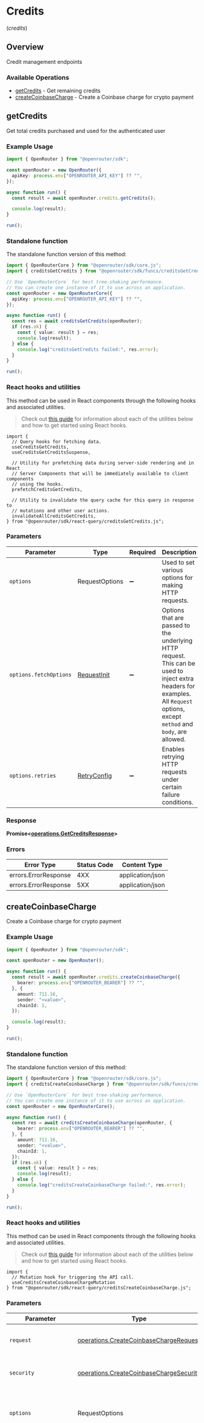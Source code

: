 # Credits
(*credits*)

## Overview

Credit management endpoints

### Available Operations

* [getCredits](#getcredits) - Get remaining credits
* [createCoinbaseCharge](#createcoinbasecharge) - Create a Coinbase charge for crypto payment

## getCredits

Get total credits purchased and used for the authenticated user

### Example Usage

<!-- UsageSnippet language="typescript" operationID="getCredits" method="get" path="/credits" -->
```typescript
import { OpenRouter } from "@openrouter/sdk";

const openRouter = new OpenRouter({
  apiKey: process.env["OPENROUTER_API_KEY"] ?? "",
});

async function run() {
  const result = await openRouter.credits.getCredits();

  console.log(result);
}

run();
```

### Standalone function

The standalone function version of this method:

```typescript
import { OpenRouterCore } from "@openrouter/sdk/core.js";
import { creditsGetCredits } from "@openrouter/sdk/funcs/creditsGetCredits.js";

// Use `OpenRouterCore` for best tree-shaking performance.
// You can create one instance of it to use across an application.
const openRouter = new OpenRouterCore({
  apiKey: process.env["OPENROUTER_API_KEY"] ?? "",
});

async function run() {
  const res = await creditsGetCredits(openRouter);
  if (res.ok) {
    const { value: result } = res;
    console.log(result);
  } else {
    console.log("creditsGetCredits failed:", res.error);
  }
}

run();
```

### React hooks and utilities

This method can be used in React components through the following hooks and
associated utilities.

> Check out [this guide][hook-guide] for information about each of the utilities
> below and how to get started using React hooks.

[hook-guide]: ../../../REACT_QUERY.md

```tsx
import {
  // Query hooks for fetching data.
  useCreditsGetCredits,
  useCreditsGetCreditsSuspense,

  // Utility for prefetching data during server-side rendering and in React
  // Server Components that will be immediately available to client components
  // using the hooks.
  prefetchCreditsGetCredits,
  
  // Utility to invalidate the query cache for this query in response to
  // mutations and other user actions.
  invalidateAllCreditsGetCredits,
} from "@openrouter/sdk/react-query/creditsGetCredits.js";
```

### Parameters

| Parameter                                                                                                                                                                      | Type                                                                                                                                                                           | Required                                                                                                                                                                       | Description                                                                                                                                                                    |
| ------------------------------------------------------------------------------------------------------------------------------------------------------------------------------ | ------------------------------------------------------------------------------------------------------------------------------------------------------------------------------ | ------------------------------------------------------------------------------------------------------------------------------------------------------------------------------ | ------------------------------------------------------------------------------------------------------------------------------------------------------------------------------ |
| `options`                                                                                                                                                                      | RequestOptions                                                                                                                                                                 | :heavy_minus_sign:                                                                                                                                                             | Used to set various options for making HTTP requests.                                                                                                                          |
| `options.fetchOptions`                                                                                                                                                         | [RequestInit](https://developer.mozilla.org/en-US/docs/Web/API/Request/Request#options)                                                                                        | :heavy_minus_sign:                                                                                                                                                             | Options that are passed to the underlying HTTP request. This can be used to inject extra headers for examples. All `Request` options, except `method` and `body`, are allowed. |
| `options.retries`                                                                                                                                                              | [RetryConfig](../../lib/utils/retryconfig.md)                                                                                                                                  | :heavy_minus_sign:                                                                                                                                                             | Enables retrying HTTP requests under certain failure conditions.                                                                                                               |

### Response

**Promise\<[operations.GetCreditsResponse](../../models/operations/getcreditsresponse.md)\>**

### Errors

| Error Type           | Status Code          | Content Type         |
| -------------------- | -------------------- | -------------------- |
| errors.ErrorResponse | 4XX                  | application/json     |
| errors.ErrorResponse | 5XX                  | application/json     |

## createCoinbaseCharge

Create a Coinbase charge for crypto payment

### Example Usage

<!-- UsageSnippet language="typescript" operationID="createCoinbaseCharge" method="post" path="/credits/coinbase" -->
```typescript
import { OpenRouter } from "@openrouter/sdk";

const openRouter = new OpenRouter();

async function run() {
  const result = await openRouter.credits.createCoinbaseCharge({
    bearer: process.env["OPENROUTER_BEARER"] ?? "",
  }, {
    amount: 711.16,
    sender: "<value>",
    chainId: 1,
  });

  console.log(result);
}

run();
```

### Standalone function

The standalone function version of this method:

```typescript
import { OpenRouterCore } from "@openrouter/sdk/core.js";
import { creditsCreateCoinbaseCharge } from "@openrouter/sdk/funcs/creditsCreateCoinbaseCharge.js";

// Use `OpenRouterCore` for best tree-shaking performance.
// You can create one instance of it to use across an application.
const openRouter = new OpenRouterCore();

async function run() {
  const res = await creditsCreateCoinbaseCharge(openRouter, {
    bearer: process.env["OPENROUTER_BEARER"] ?? "",
  }, {
    amount: 711.16,
    sender: "<value>",
    chainId: 1,
  });
  if (res.ok) {
    const { value: result } = res;
    console.log(result);
  } else {
    console.log("creditsCreateCoinbaseCharge failed:", res.error);
  }
}

run();
```

### React hooks and utilities

This method can be used in React components through the following hooks and
associated utilities.

> Check out [this guide][hook-guide] for information about each of the utilities
> below and how to get started using React hooks.

[hook-guide]: ../../../REACT_QUERY.md

```tsx
import {
  // Mutation hook for triggering the API call.
  useCreditsCreateCoinbaseChargeMutation
} from "@openrouter/sdk/react-query/creditsCreateCoinbaseCharge.js";
```

### Parameters

| Parameter                                                                                                                                                                      | Type                                                                                                                                                                           | Required                                                                                                                                                                       | Description                                                                                                                                                                    |
| ------------------------------------------------------------------------------------------------------------------------------------------------------------------------------ | ------------------------------------------------------------------------------------------------------------------------------------------------------------------------------ | ------------------------------------------------------------------------------------------------------------------------------------------------------------------------------ | ------------------------------------------------------------------------------------------------------------------------------------------------------------------------------ |
| `request`                                                                                                                                                                      | [operations.CreateCoinbaseChargeRequest](../../models/operations/createcoinbasechargerequest.md)                                                                               | :heavy_check_mark:                                                                                                                                                             | The request object to use for the request.                                                                                                                                     |
| `security`                                                                                                                                                                     | [operations.CreateCoinbaseChargeSecurity](../../models/operations/createcoinbasechargesecurity.md)                                                                             | :heavy_check_mark:                                                                                                                                                             | The security requirements to use for the request.                                                                                                                              |
| `options`                                                                                                                                                                      | RequestOptions                                                                                                                                                                 | :heavy_minus_sign:                                                                                                                                                             | Used to set various options for making HTTP requests.                                                                                                                          |
| `options.fetchOptions`                                                                                                                                                         | [RequestInit](https://developer.mozilla.org/en-US/docs/Web/API/Request/Request#options)                                                                                        | :heavy_minus_sign:                                                                                                                                                             | Options that are passed to the underlying HTTP request. This can be used to inject extra headers for examples. All `Request` options, except `method` and `body`, are allowed. |
| `options.retries`                                                                                                                                                              | [RetryConfig](../../lib/utils/retryconfig.md)                                                                                                                                  | :heavy_minus_sign:                                                                                                                                                             | Enables retrying HTTP requests under certain failure conditions.                                                                                                               |

### Response

**Promise\<[operations.CreateCoinbaseChargeResponse](../../models/operations/createcoinbasechargeresponse.md)\>**

### Errors

| Error Type           | Status Code          | Content Type         |
| -------------------- | -------------------- | -------------------- |
| errors.ErrorResponse | 4XX                  | application/json     |
| errors.ErrorResponse | 5XX                  | application/json     |